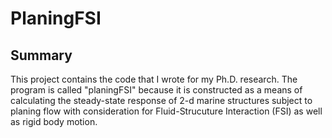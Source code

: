 # PlaningFSI #

## Summary ##

This project contains the code that I wrote for my Ph.D. research. The program is called "planingFSI" because it is constructed as a means of calculating the steady-state response of 2-d marine structures subject to planing flow with consideration for Fluid-Strucuture Interaction (FSI) as well as rigid body motion.
